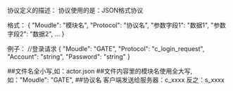 协议定义的描述：
协议使用的是：JSON格式协议

格式：
{
	"Moudle": "模块名",
	"Protocol": "协议名",
	"参数字段1": "数据1", 
	"参数字段2": "数据2", 
	...
}

例子：
//登录请求
{
	"Moudle": "GATE",
	"Protocol": "c_login_request",
	"Account": "string",
	"Password": "string"
}

##文件名全小写,如：actor.json
##文件内容里的模块名使用全大写,如："Moudle": "GATE",
##协议名 客户端发送给服务器：c_xxxx  反之：s_xxxx